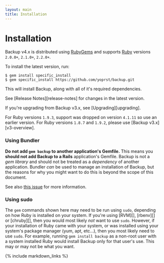 ```yaml
---
layout: main
title: Installation
---
```


Installation
============

Backup v4.x is distributed using [RubyGems](https://rubygems.org) and supports
[Ruby](https://www.ruby-lang.org) versions `2.0.0+`, `2.1.0+`, `2.2.0+`.

To install the latest version, run:

    $ gem install specific_install
    $ gem specific_install https://github.com/yoprst/backup.git

This will install Backup, along with all of it's required dependencies.

See [Release Notes][release-notes] for changes in the latest version.

If you're upgrading from Backup v3.x, see [Upgrading][upgrading].

For Ruby versions `1.9.3`, support was dropped on version `4.1.11` so use an earlier version.
For Ruby versions `1.8.7` and `1.9.2`, please use [Backup v3.x][v3-overview].

### Using Bundler

**Do not add `gem backup` to another application's Gemfile.**
This means you **should not add Backup to a Rails** application's Gemfile.
Backup is not a _gem library_ and should not be treated as a _dependency_ of
another application. Bundler _can_ be used to manage an installation of Backup,
but the reasons for why you might want to do this is beyond the scope of this
document.

See also [this issue](https://github.com/meskyanichi/backup/issues/635) for
more information.

### Using sudo

The `gem` commands shown here may need to be run using `sudo`, depending on how Ruby is installed on your system. If
you're using [RVM][], [rbenv][] or [chruby][], then you would most likely _not_ want to use `sudo`. However, if your
installation of Ruby came with your system, or was installed using your system's package manager (yum, apt, etc...),
then you most likely need to use `sudo`. For example, running `gem install backup` as a non-root user with a system
installed Ruby would install Backup only for that user's use. This may or may not be what you want.



{% include markdown_links %}
